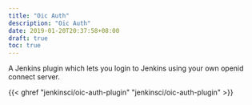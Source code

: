 ```yaml
---
title: "Oic Auth"
description: "Oic Auth"
date: 2019-01-20T20:37:58+08:00
draft: true
toc: true
---
```


A Jenkins plugin which lets you login to Jenkins using your own openid connect server.

{{< ghref "jenkinsci/oic-auth-plugin" "jenkinsci/oic-auth-plugin" >}}